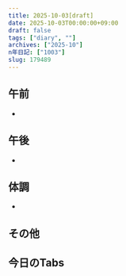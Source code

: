 ```yaml
---
title: 2025-10-03[draft]
date: 2025-10-03T00:00:00+09:00
draft: false
tags: ["diary", ""]
archives: ["2025-10"]
n年日記: ["1003"]
slug: 179489
---
```

## 午前
- 
## 午後
- 
## 体調
- 
## その他
## 今日のTabs